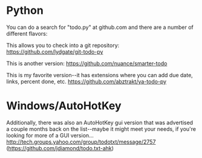 # Python
You can do a search for "todo.py" at github.com and there are a number of different flavors:

This allows you to check into a git repository:
https://github.com/lydgate/git-todo-py

This is another version:
https://github.com/nuance/smarter-todo

This is my favorite version--it has extensions where you can add due date, links, percent done, etc. 
https://github.com/abztrakt/ya-todo-py

# Windows/AutoHotKey 

Additionally, there was also an AutoHotKey gui version that was advertised a couple months back on the list--maybe it might meet your needs, if you're looking for more of a GUI version...
http://tech.groups.yahoo.com/group/todotxt/message/2757
(https://github.com/jdiamond/todo.txt-ahk)